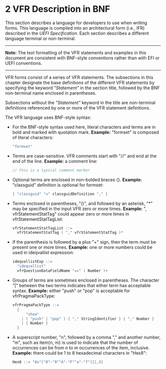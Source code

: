 <!--- @file
  2 VFR Description in BNF

  Copyright (c) 2007-2017, Intel Corporation. All rights reserved.<BR>

  Redistribution and use in source (original document form) and 'compiled'
  forms (converted to PDF, epub, HTML and other formats) with or without
  modification, are permitted provided that the following conditions are met:

  1) Redistributions of source code (original document form) must retain the
     above copyright notice, this list of conditions and the following
     disclaimer as the first lines of this file unmodified.

  2) Redistributions in compiled form (transformed to other DTDs, converted to
     PDF, epub, HTML and other formats) must reproduce the above copyright
     notice, this list of conditions and the following disclaimer in the
     documentation and/or other materials provided with the distribution.

  THIS DOCUMENTATION IS PROVIDED BY TIANOCORE PROJECT "AS IS" AND ANY EXPRESS OR
  IMPLIED WARRANTIES, INCLUDING, BUT NOT LIMITED TO, THE IMPLIED WARRANTIES OF
  MERCHANTABILITY AND FITNESS FOR A PARTICULAR PURPOSE ARE DISCLAIMED. IN NO
  EVENT SHALL TIANOCORE PROJECT  BE LIABLE FOR ANY DIRECT, INDIRECT, INCIDENTAL,
  SPECIAL, EXEMPLARY, OR CONSEQUENTIAL DAMAGES (INCLUDING, BUT NOT LIMITED TO,
  PROCUREMENT OF SUBSTITUTE GOODS OR SERVICES; LOSS OF USE, DATA, OR PROFITS;
  OR BUSINESS INTERRUPTION) HOWEVER CAUSED AND ON ANY THEORY OF LIABILITY,
  WHETHER IN CONTRACT, STRICT LIABILITY, OR TORT (INCLUDING NEGLIGENCE OR
  OTHERWISE) ARISING IN ANY WAY OUT OF THE USE OF THIS DOCUMENTATION, EVEN IF
  ADVISED OF THE POSSIBILITY OF SUCH DAMAGE.

-->

# 2 VFR Description in BNF

This section describes a language for developers to use when writing forms.
This language is compiled into an architectural form (i.e., IFR) described in
the _UEFI Specification_. Each section describes a different language terminal
or non-terminal.

**********
**Note:** The text formatting of the VFR statements and examples in this
document are consistent with BNF-style conventions rather than with EFI or UEFI
conventions.
**********

VFR forms consist of a series of VFR statements. The subsections in this
chapter designate the base definitions of the different VFR statements by
specifying the keyword _"Statement"_ in the section title, followed by the BNF
non-terminal name enclosed in parentheses.

Subsections without the _"Statement"_ keyword in the title are non-terminal
definitions referenced by one or more of the VFR statement definitions.

The VFR language uses BNF-style syntax:

* For the BNF-style syntax used here, literal characters and terms are in bold
  and marked with quotation mark. **Example:** "formset" is composed of literal
  characters:
  ```c
  "formset"
  ```

* Terms are case-sensitive. VFR comments start with "//" and end at the end of
  the line. **Example:** a comment line:
  ```c
  // this is a typical comment marker
  ```

* Optional terms are enclosed in non-bolded braces {}. **Example:** "classguid"
  definition is optional for formset:
  ```c
  { "classguid" "=" classguidDefinition "," }
  ```

* Terms enclosed in parentheses, "()", and followed by an asterisk, "*" may be
  specified in the input VFR zero or more times. **Example:**
  ", vfrStatementStatTag" could appear zero or more times in
  vfrStatementStatTagList:
  ```c
  vfrStatementStatTagList ::=
    vfrStatementStatTag ( "," vfrStatementStatTag )*
  ```

* If the parenthesis is followed by a plus "+" sign, then the term must be
  present one or more times. **Example:** one or more numbers could be used in
  ideqvallist expression:
  ```c
  ideqvallistExp ::=
    "ideqvallist"
    vfrQuestionDataFieldName "==" ( Number )+
  ```

* Groups of terms are sometimes enclosed in parentheses. The character "|"
  between the two terms indicates that either term has acceptable syntax.
  **Example:** either "push" or "pop" is acceptable for vfrPragmaPackType:
  ```c
  vfrPragmaPackType ::=
    {
        "show"
      | ( "push" | "pop" ) { "," StringIdentifier } { "," Number }
      | { Number }
    }
  ```

* A superscript number, "n", followed by a comma "," and another number, "m",
  such as item{n, m} is used to indicate that the number of occurrences can be
  from n to m occurrences of the item, inclusive. **Example:** there could be 1
  to 8 hexadecimal characters in "Hex8":
  ```c
  Hex8 ::= "0x"["0"-"9""A"-"F""a"-"f"]{1,8}
  ```
